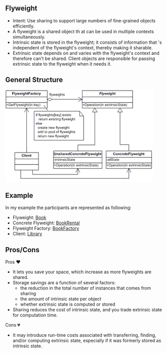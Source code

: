 ## Flyweight

- Intent: Use sharing to support large numbers of fine-grained objects efficiently.
- A flyweight is a shared object th at can be used in multiple contexts simultaneously.
- Intrinsic state is stored in the flyweight; it consists of information that 's independent of the flyweight's context, thereby making it sharable.
- Extrinsic state depends on and varies with the flyweight's context and therefore can't be shared. Client objects are responsible for passing extrinsic state to the flyweight when it needs it.

## General Structure
![](flyweight_structure.png)

## Example
In my example the participants are represented as following:
- Flyweight: [Book](./books/Book.java)
- Concrete Flyweight: [BookRental](./books/BookRental.java)
- Flyweight Factory: [BookFactory](./books/BookFactory.java)
- Client: [Library](./library/Library.java)

## Pros/Cons
Pros ❤️
- It lets you save your space, which increase as more flyweights are shared.
- Storage savings are a function of several factors:
    - the reduction in the total number of instances that comes from sharing
    - the amount of intrinsic state per object
    - whether extrinsic state is computed or stored
- Sharing reduces the cost of intrinsic state, and you trade extrinsic state for computation time.

Cons 💔
- It may introduce run-time costs associated with transferring, finding, and/or computing extrinsic state, especially if it was formerly stored as intrinsic state.